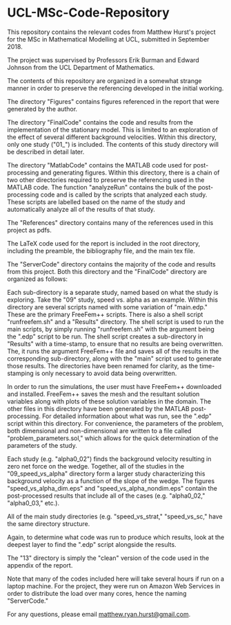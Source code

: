 # UCL-MSc-Code-Repository

This repository contains the relevant codes from Matthew Hurst's project for the MSc in Mathematical Modelling at UCL, submitted in September 2018.

The project was supervised by Professors Erik Burman and Edward Johnson from the UCL Department of Mathematics.

The contents of this repository are organized in a somewhat strange manner in order to preserve the referencing developed in the initial working.

The directory "Figures" contains figures referenced in the report that were generated by the author.

The directory "FinalCode" contains the code and results from the implementation of the stationary model. This is limited to an exploration of the effect of several different background velocities. Within this directory, only one study ("01_") is included. The contents of this study directory will be described in detail later.

The directory "MatlabCode" contains the MATLAB code used for post-processing and generating figures. Within this directory, there is a chain of two other directories required to preserve the referencing used in the MATLAB code. The function "analyzeRun" contains the bulk of the post-processing code and is called by the scripts that analyzed each study. These scripts are labelled based on the name of the study and automatically analyze all of the results of that study.

The "References" directory contains many of the references used in this project as pdfs.

The LaTeX code used for the report is included in the root directory, including the preamble, the bibliography file, and the main tex file.

The "ServerCode" directory contains the majority of the code and results from this project. Both this directory and the "FinalCode" directory are organized as follows:

Each sub-directory is a separate study, named based on what the study is exploring. Take the "09" study, speed vs. alpha as an example. Within this directory are several scripts named with some variation of "main.edp." These are the primary FreeFem++ scripts. There is also a shell script "runfreefem.sh" and a "Results" directory. The shell script is used to run the main scripts, by simply running "runfreefem.sh" with the argument being the ".edp" script to be run. The shell script creates a sub-directory in "Results" with a time-stamp, to ensure that no results are being overwritten. The, it runs the argument FreeFem++ file and saves all of the results in the corresponding sub-directory, along with the "main" script used to generate those results. The directories have been renamed for clarity, as the time-stamping is only necessary to avoid data being overwritten.

In order to run the simulations, the user must have FreeFem++ downloaded and installed. FreeFem++ saves the mesh and the resultant solution variables along with plots of these solution variables in the domain. The other files in this directory have been generated by the MATLAB post-processing. For detailed information about what was run, see the ".edp" script within this directory. For convenience, the parameters of the problem, both dimensional and non-dimensional are written to a file called "problem_parameters.sol," which allows for the quick determination of the parameters of the study.

Each study (e.g. "alpha0_02") finds the background velocity resulting in zero net force on the wedge. Together, all of the studies in the "09_speed_vs_alpha" directory form a larger study characterizing this background velocity as a function of the slope of the wedge. The figures "speed_vs_alpha_dim.eps" and "speed_vs_alpha_nondim.eps" contain the post-processed results that include all of the cases (e.g. "alpha0_02," "alpha0_03," etc.).

All of the main study directories (e.g. "speed_vs_strat," "speed_vs_sc," have the same directory structure.

Again, to determine what code was run to produce which results, look at the deepest layer to find the ".edp" script alongside the results.

The "13" directory is simply the "clean" version of the code used in the appendix of the report.

Note that many of the codes included here will take several hours if run on a laptop machine. For the project, they were run on Amazon Web Services in order to distribute the load over many cores, hence the naming "ServerCode."

For any questions, please email matthew.ryan.hurst@gmail.com.